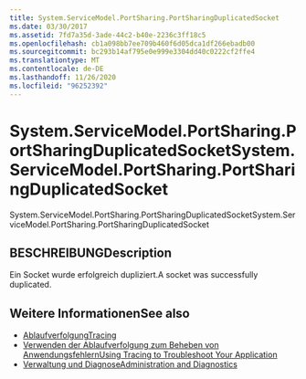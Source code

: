 ```yaml
---
title: System.ServiceModel.PortSharing.PortSharingDuplicatedSocket
ms.date: 03/30/2017
ms.assetid: 7fd7a35d-3ade-44c2-b40e-2236c3ff18c5
ms.openlocfilehash: cb1a098bb7ee709b460f6d05dca1df266ebadb00
ms.sourcegitcommit: bc293b14af795e0e999e3304dd40c0222cf2ffe4
ms.translationtype: MT
ms.contentlocale: de-DE
ms.lasthandoff: 11/26/2020
ms.locfileid: "96252392"
---
```

# <a name="systemservicemodelportsharingportsharingduplicatedsocket"></a><span data-ttu-id="4a2b9-102">System.ServiceModel.PortSharing.PortSharingDuplicatedSocket</span><span class="sxs-lookup"><span data-stu-id="4a2b9-102">System.ServiceModel.PortSharing.PortSharingDuplicatedSocket</span></span>

<span data-ttu-id="4a2b9-103">System.ServiceModel.PortSharing.PortSharingDuplicatedSocket</span><span class="sxs-lookup"><span data-stu-id="4a2b9-103">System.ServiceModel.PortSharing.PortSharingDuplicatedSocket</span></span>  
  
## <a name="description"></a><span data-ttu-id="4a2b9-104">BESCHREIBUNG</span><span class="sxs-lookup"><span data-stu-id="4a2b9-104">Description</span></span>  

 <span data-ttu-id="4a2b9-105">Ein Socket wurde erfolgreich dupliziert.</span><span class="sxs-lookup"><span data-stu-id="4a2b9-105">A socket was successfully duplicated.</span></span>  
  
## <a name="see-also"></a><span data-ttu-id="4a2b9-106">Weitere Informationen</span><span class="sxs-lookup"><span data-stu-id="4a2b9-106">See also</span></span>

- [<span data-ttu-id="4a2b9-107">Ablaufverfolgung</span><span class="sxs-lookup"><span data-stu-id="4a2b9-107">Tracing</span></span>](index.md)
- [<span data-ttu-id="4a2b9-108">Verwenden der Ablaufverfolgung zum Beheben von Anwendungsfehlern</span><span class="sxs-lookup"><span data-stu-id="4a2b9-108">Using Tracing to Troubleshoot Your Application</span></span>](using-tracing-to-troubleshoot-your-application.md)
- [<span data-ttu-id="4a2b9-109">Verwaltung und Diagnose</span><span class="sxs-lookup"><span data-stu-id="4a2b9-109">Administration and Diagnostics</span></span>](../index.md)
